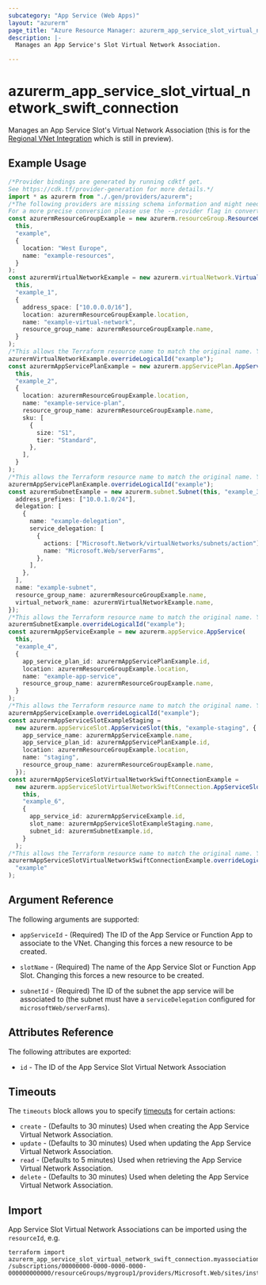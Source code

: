 ```yaml
---
subcategory: "App Service (Web Apps)"
layout: "azurerm"
page_title: "Azure Resource Manager: azurerm_app_service_slot_virtual_network_swift_connection"
description: |-
  Manages an App Service's Slot Virtual Network Association.

---
```


# azurerm\_app\_service\_slot\_virtual\_network\_swift\_connection

Manages an App Service Slot's Virtual Network Association (this is for the [Regional VNet Integration](https://docs.microsoft.com/azure/app-service/web-sites-integrate-with-vnet#regional-vnet-integration) which is still in preview).

## Example Usage

```typescript
/*Provider bindings are generated by running cdktf get.
See https://cdk.tf/provider-generation for more details.*/
import * as azurerm from "./.gen/providers/azurerm";
/*The following providers are missing schema information and might need manual adjustments to synthesize correctly: azurerm.
For a more precise conversion please use the --provider flag in convert.*/
const azurermResourceGroupExample = new azurerm.resourceGroup.ResourceGroup(
  this,
  "example",
  {
    location: "West Europe",
    name: "example-resources",
  }
);
const azurermVirtualNetworkExample = new azurerm.virtualNetwork.VirtualNetwork(
  this,
  "example_1",
  {
    address_space: ["10.0.0.0/16"],
    location: azurermResourceGroupExample.location,
    name: "example-virtual-network",
    resource_group_name: azurermResourceGroupExample.name,
  }
);
/*This allows the Terraform resource name to match the original name. You can remove the call if you don't need them to match.*/
azurermVirtualNetworkExample.overrideLogicalId("example");
const azurermAppServicePlanExample = new azurerm.appServicePlan.AppServicePlan(
  this,
  "example_2",
  {
    location: azurermResourceGroupExample.location,
    name: "example-service-plan",
    resource_group_name: azurermResourceGroupExample.name,
    sku: [
      {
        size: "S1",
        tier: "Standard",
      },
    ],
  }
);
/*This allows the Terraform resource name to match the original name. You can remove the call if you don't need them to match.*/
azurermAppServicePlanExample.overrideLogicalId("example");
const azurermSubnetExample = new azurerm.subnet.Subnet(this, "example_3", {
  address_prefixes: ["10.0.1.0/24"],
  delegation: [
    {
      name: "example-delegation",
      service_delegation: [
        {
          actions: ["Microsoft.Network/virtualNetworks/subnets/action"],
          name: "Microsoft.Web/serverFarms",
        },
      ],
    },
  ],
  name: "example-subnet",
  resource_group_name: azurermResourceGroupExample.name,
  virtual_network_name: azurermVirtualNetworkExample.name,
});
/*This allows the Terraform resource name to match the original name. You can remove the call if you don't need them to match.*/
azurermSubnetExample.overrideLogicalId("example");
const azurermAppServiceExample = new azurerm.appService.AppService(
  this,
  "example_4",
  {
    app_service_plan_id: azurermAppServicePlanExample.id,
    location: azurermResourceGroupExample.location,
    name: "example-app-service",
    resource_group_name: azurermResourceGroupExample.name,
  }
);
/*This allows the Terraform resource name to match the original name. You can remove the call if you don't need them to match.*/
azurermAppServiceExample.overrideLogicalId("example");
const azurermAppServiceSlotExampleStaging =
  new azurerm.appServiceSlot.AppServiceSlot(this, "example-staging", {
    app_service_name: azurermAppServiceExample.name,
    app_service_plan_id: azurermAppServicePlanExample.id,
    location: azurermResourceGroupExample.location,
    name: "staging",
    resource_group_name: azurermResourceGroupExample.name,
  });
const azurermAppServiceSlotVirtualNetworkSwiftConnectionExample =
  new azurerm.appServiceSlotVirtualNetworkSwiftConnection.AppServiceSlotVirtualNetworkSwiftConnection(
    this,
    "example_6",
    {
      app_service_id: azurermAppServiceExample.id,
      slot_name: azurermAppServiceSlotExampleStaging.name,
      subnet_id: azurermSubnetExample.id,
    }
  );
/*This allows the Terraform resource name to match the original name. You can remove the call if you don't need them to match.*/
azurermAppServiceSlotVirtualNetworkSwiftConnectionExample.overrideLogicalId(
  "example"
);

```

## Argument Reference

The following arguments are supported:

*   `appServiceId` - (Required) The ID of the App Service or Function App to associate to the VNet. Changing this forces a new resource to be created.

*   `slotName` - (Required) The name of the App Service Slot or Function App Slot. Changing this forces a new resource to be created.

*   `subnetId` - (Required) The ID of the subnet the app service will be associated to (the subnet must have a `serviceDelegation` configured for `microsoftWeb/serverFarms`).

## Attributes Reference

The following attributes are exported:

* `id` - The ID of the App Service Slot Virtual Network Association

## Timeouts

The `timeouts` block allows you to specify [timeouts](https://www.terraform.io/language/resources/syntax#operation-timeouts) for certain actions:

* `create` - (Defaults to 30 minutes) Used when creating the App Service Virtual Network Association.
* `update` - (Defaults to 30 minutes) Used when updating the App Service Virtual Network Association.
* `read` - (Defaults to 5 minutes) Used when retrieving the App Service Virtual Network Association.
* `delete` - (Defaults to 30 minutes) Used when deleting the App Service Virtual Network Association.

## Import

App Service Slot Virtual Network Associations can be imported using the `resourceId`, e.g.

```shell
terraform import azurerm_app_service_slot_virtual_network_swift_connection.myassociation /subscriptions/00000000-0000-0000-0000-000000000000/resourceGroups/mygroup1/providers/Microsoft.Web/sites/instance1/slots/staging/config/virtualNetwork
```
